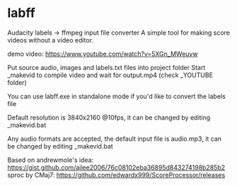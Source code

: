 # labff
Audacity labels -> ffmpeg input file converter
A simple tool for making score videos without a video editor.

demo video:
https://www.youtube.com/watch?v=5XGn_MWeuvw

Put source audio, images and labels.txt files into project folder
Start _makevid to compile video and wait for output.mp4 (check _YOUTUBE folder)

You can use labff.exe in standalone mode if you'd like to convert the labels file

Default resolution is 3840x2160 @10fps, it can be changed by editing _makevid.bat

Any audio formats are accepted, the default input file is audio.mp3, it can be changed by editing _makevid.bat

Based on andrewmole's idea: https://gist.github.com/ajlee2006/76c08102eba36895d843274198b285b2
sproc by CMaj7: https://github.com/edwardx999/ScoreProcessor/releases
